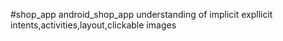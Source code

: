#shop_app
android_shop_app
understanding of implicit expllicit intents,activities,layout,clickable images
